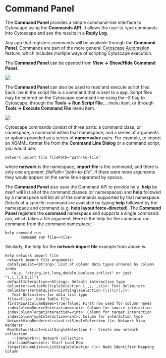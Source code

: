 <a id="command_tool"> </a>
# Command Panel

The **Command Panel** provides a simple command-line interface to
Cytoscape using the **Commands API**. It allows the user to type commands into
Cytoscape and see the results in a **Reply Log**.

Any app that registers commands will
be available through the **Command Panel**. Commands are part of the more general
[Cytoscape Automation](Programmatic_Access_to_Cytoscape_Features_Scripting.html#cytoscape_automation) feature, 
which includes multiple ways of scripting Cytoscape execution.

The **Command Panel** can be opened from **View → Show/Hide Command Panel**.

![](_static/images/Command_Tool/AutomationPanel.png)

The **Command Panel** can also be used to read and execute script files. 
Each line in the script file is a command that is sent to a app.
Script files may be entered on the Cytoscape command line using the _-S_
flag to Cytoscape, through the **Tools → Run Script File...** menu item,
or through **Tools → Execute Command File** menu item.

![](_static/images/Command_Tool/RunScriptCommands.png)

Cytoscape commands consist of three parts: a command class, or
namespace; a command within that namespace; and a series of arguments or
options provided as a series of **name=value** pairs. For example, to
import an XGMML format file from the **Command Line Dialog** or a
command script, you would use:

    network import file filePath="path-to-file"

where **network** is the namespace, **import file** is the command, and
there is only one argument: *filePath="path-to-file"*. If there were
more arguments they would appear on the same line separated by spaces.

The **Command Panel** also uses the Command API to provide help. **help** by
itself will list all of the command classes (or namespaces) and **help**
followed by a namespace will list all of the commands supported by that
namespace. Details of a specific command are available by typing **help**
followed by the namespace and command (e.g. **help layout
force-directed**). The **Command Panel** registers the **command** namespace and
supports a single command: run, which takes a file argument. Here is the
help for the command run command from the command namespace:

    help command run
           command run file=<File> 

Similarly, the help for the **network import file** example from above is:

    help network import file
     network import file arguments:
     dataTypeList=<String>: List of column data types ordered by column index 
	   (e.g. "string,int,long,double,boolean,intlist" or just "s,i,l,d,b,il")
     defaultInteraction=<String>: Default interaction type
     delimiters=<ListMultipleSelection [,,;, ,\t]>: Text Delimiters
     delimitersForDataList=<ListSingleSelection (\||\|/|,)>: 
	   Text Delimiters for data list type
     file=<File>: Data Table file
     firstRowAsColumnNames=true|false: First row used for column names
     indexColumnSourceInteraction=<int>: Column for source interaction
     indexColumnTargetInteraction=<int>: Column for target interaction
     indexColumnTypeInteraction=<int>: Column for interaction type
     NetworkViewRendererList=<ListSingleSelection ()>: Network View Renderer
     RootNetworkList=<ListSingleSelection (-- Create new network collection 
	   --|Network)>: Network Collection
     startLoadRow=<int>: Start Load Row
     TargetColumnList=<ListSingleSelection ()>: Node Identifier Mapping Column
